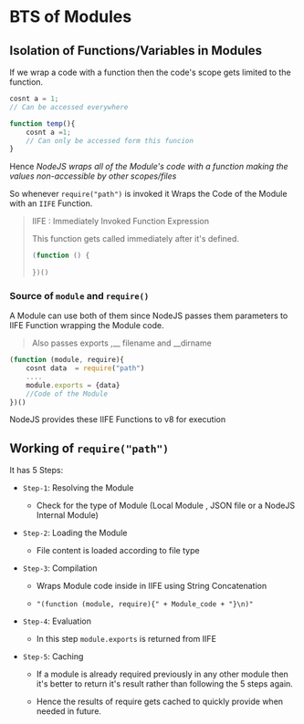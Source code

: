 # BTS of Modules

## Isolation of Functions/Variables in Modules

If we wrap a code with a function then the code's scope gets limited to the function.

```js
cosnt a = 1;
// Can be accessed everywhere

function temp(){
    cosnt a =1; 
    // Can only be accessed form this funcion
}
```

Hence *NodeJS wraps all of the Module's code with a function making the values non-accessible by other scopes/files*

So whenever `require("path")` is invoked it Wraps the Code of the Module with an `IIFE` Function. 

> IIFE : Immediately Invoked Function Expression
> 
> This function gets called immediately after it's defined.
> 
> ```js
> (function () {
>     
> })()
> ```

### Source of `module` and `require()`

A Module can use both of them since NodeJS passes them parameters to IIFE Function wrapping the Module code.

> Also passes exports ,__ filename and __dirname

```js
(function (module, require){
    cosnt data  = require("path")
    ....
    module.exports = {data}
    //Code of the Module
})()
```

NodeJS provides these IIFE Functions to v8 for execution

## Working of `require("path")`

It has 5 Steps:

- `Step-1`: Resolving the Module
  
  - Check for the type of Module (Local Module , JSON file or a NodeJS Internal Module)

- `Step-2`: Loading the Module
  
  - File content is loaded according to file type

- `Step-3`:  Compilation
  
  - Wraps Module code inside in IIFE using String Concatenation
  
  - `"(function (module, require){" + Module_code + "}\n)" `

- `Step-4`: Evaluation
  
  - In this step `module.exports` is returned from IIFE

- `Step-5`: Caching
  
  - If a module is already required previously in any other module then it's better to return it's result rather than following the 5 steps again.
  
  - Hence the results of require gets cached to quickly provide when needed in future.


